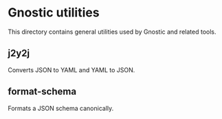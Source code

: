 # Gnostic utilities

This directory contains general utilities used by Gnostic and related tools.

## j2y2j 

Converts JSON to YAML and YAML to JSON.

## format-schema

Formats a JSON schema canonically.
